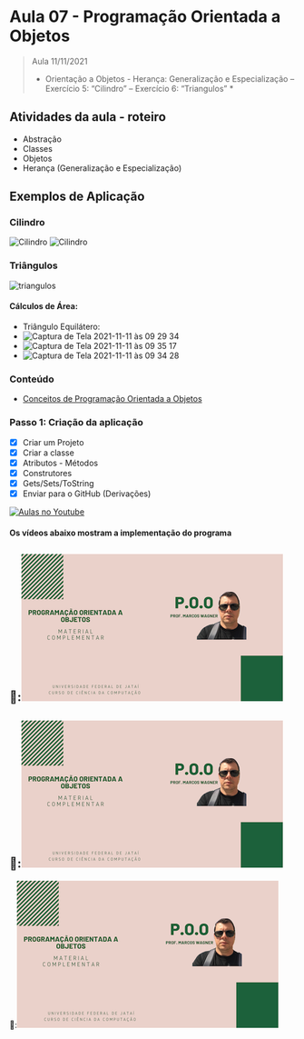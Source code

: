 # Aula 07 - Programação Orientada a Objetos

> Aula 11/11/2021
> 
>  * Orientação a Objetos - Herança: Generalização e Especialização – Exercício 5:  “Cilindro” – Exercício 6: “Triangulos” *

## Atividades da aula - roteiro
- Abstração
- Classes
- Objetos
- Herança (Generalização e Especialização)

## Exemplos de Aplicação 
### Cilindro
![Cilindro](https://user-images.githubusercontent.com/81576640/138143190-45abc6bc-80b6-4323-8779-efd8b4d97097.png)
![Cilindro](https://user-images.githubusercontent.com/81576640/138143194-8bbfb418-82dc-4fe7-8ab2-c81ab5044569.png)


### Triângulos
![triangulos](https://user-images.githubusercontent.com/81576640/138143479-576449ac-ff90-4f90-ad7d-09baf22996c1.jpg)

#### Cálculos de Área:
- Triângulo Equilátero:
- ![Captura de Tela 2021-11-11 às 09 29 34](https://user-images.githubusercontent.com/81576640/141298385-5b9046e2-1ee0-4241-a404-02d17ba3c437.png)
- ![Captura de Tela 2021-11-11 às 09 35 17](https://user-images.githubusercontent.com/81576640/141299049-ddbbbc65-f493-4d71-a0c2-531639d02388.png)
- ![Captura de Tela 2021-11-11 às 09 34 28](https://user-images.githubusercontent.com/81576640/141299053-7e2184d1-adbe-4c06-854b-5f647e5c9923.png)




### Conteúdo
- [Conceitos de Programação Orientada a Objetos](Conteudo_POO.pdf)


### Passo 1: Criação da aplicação
- [x]  Criar um Projeto
- [x]  Criar a classe 
- [x]  Atributos - Métodos
- [x]  Construtores
- [x]  Gets/Sets/ToString
- [x]  Enviar para o GitHub (Derivações) 

[![Aulas no Youtube](https://github.com/marcoswagner-commits/gestao_obras_aula_daw/blob/cb3e2ea9547f9ddc831277f07919c3e78451eb92/yt-icon.png)](https://www.youtube.com/channel/UCfO-aJxKLqau0TnL0AfNAvA)

####  Os vídeos abaixo mostram a implementação do programa

🥇:[![material complementar aula07](Capa_Videos_POO.png)](https://youtu.be/gt8RR3Q1m_M)
-
🥈:[![material complementar aula06](Capa_Videos_POO.png)](https://youtu.be/J-AIVKFC560)
-
🥉:[![material complementar aula06](Capa_Videos_POO.png)](https://youtu.be/bJkSzYqCbtI)

